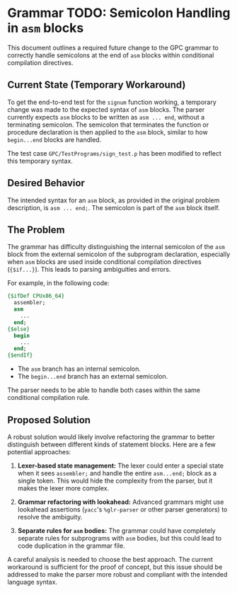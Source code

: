 # Grammar TODO: Semicolon Handling in `asm` blocks

This document outlines a required future change to the GPC grammar to correctly handle semicolons at the end of `asm` blocks within conditional compilation directives.

## Current State (Temporary Workaround)

To get the end-to-end test for the `signum` function working, a temporary change was made to the expected syntax of `asm` blocks. The parser currently expects `asm` blocks to be written as `asm ... end`, without a terminating semicolon. The semicolon that terminates the function or procedure declaration is then applied to the `asm` block, similar to how `begin...end` blocks are handled.

The test case `GPC/TestPrograms/sign_test.p` has been modified to reflect this temporary syntax.

## Desired Behavior

The intended syntax for an `asm` block, as provided in the original problem description, is `asm ... end;`. The semicolon is part of the `asm` block itself.

## The Problem

The grammar has difficulty distinguishing the internal semicolon of the `asm` block from the external semicolon of the subprogram declaration, especially when `asm` blocks are used inside conditional compilation directives (`{$if...}`). This leads to parsing ambiguities and errors.

For example, in the following code:
```pascal
{$ifDef CPUx86_64}
  assembler;
  asm
    ...
  end;
{$else}
  begin
    ...
  end;
{$endIf}
```

- The `asm` branch has an internal semicolon.
- The `begin...end` branch has an external semicolon.

The parser needs to be able to handle both cases within the same conditional compilation rule.

## Proposed Solution

A robust solution would likely involve refactoring the grammar to better distinguish between different kinds of statement blocks. Here are a few potential approaches:

1.  **Lexer-based state management:** The lexer could enter a special state when it sees `assembler;` and handle the entire `asm...end;` block as a single token. This would hide the complexity from the parser, but it makes the lexer more complex.

2.  **Grammar refactoring with lookahead:** Advanced grammars might use lookahead assertions (`yacc`'s `%glr-parser` or other parser generators) to resolve the ambiguity.

3.  **Separate rules for `asm` bodies:** The grammar could have completely separate rules for subprograms with `asm` bodies, but this could lead to code duplication in the grammar file.

A careful analysis is needed to choose the best approach. The current workaround is sufficient for the proof of concept, but this issue should be addressed to make the parser more robust and compliant with the intended language syntax.
